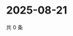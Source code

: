 # 2025-08-21

共 0 条

<!-- BEGIN ZHIHUQUESTIONS -->
<!-- 最后更新时间 Thu Aug 21 2025 10:25:18 GMT+0800 (China Standard Time) -->

<!-- END ZHIHUQUESTIONS -->

